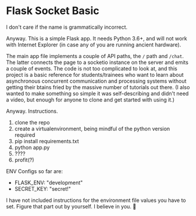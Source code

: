 # Flask Socket Basic

I don't care if the name is grammatically incorrect.

Anyway. This is a simple Flask app. It needs Python 3.6+, and will not work with Internet Explorer (in case any of you are running ancient hardware).

The main app file implements a couple of API paths, the `/` path and `/chat`. The latter connects the page to a socketio instance on the server and emits a couple of events. The code is not too complicated to look at, and this project is a basic reference for students/trainees who want to learn about asynchronous concurrent communication and processing systems without getting their btains fried by the massive number of tutorials out there. (I also wanted to make something so simple it was self-describing and didn't need a video, but enough for anyone to clone and get started with using it.)

Anyway. Instructions.

1. clone the repo
2. create a virtualenvironment, being mindful of the python version required
3. pip install requirements.txt
4. python app.py
5. ????
6. profit(?)


ENV Configs so far are:
- FLASK_ENV: "development"
- SECRET_KEY: "secret!"

I have not included instructions for the environment file values you have to set. Figure that part out by yourself. I believe in you. 🙂